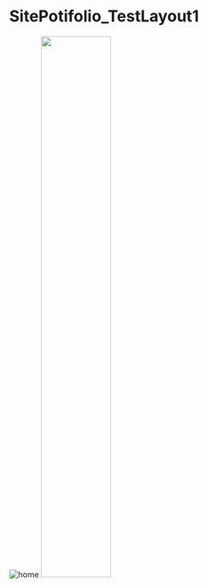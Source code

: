 # SitePotifolio_TestLayout1
![home](/SitePotifolio_TestLayout1/img/layout.png?raw=true "HomeScreem")
<img src="url" width="50%" height="50%">

